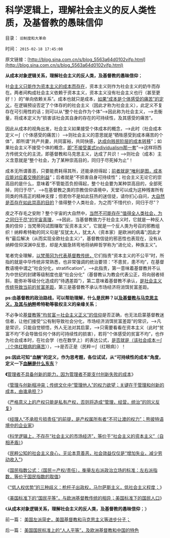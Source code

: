 # 科学逻辑上，理解社会主义的反人类性质，及基督教的愚昧信仰

目录： `旧制度和大革命` 

时间： `2015-02-18 17:45:08` 

原文链接：[http://blog.sina.com.cn/s/blog_5563a64d0102vifp.html](http://blog.sina.com.cn/s/blog_5563a64d0102vifp.html)

**从成本对象逻辑关系，理解社会主义的反人类，及基督教的愚昧信仰**；

社[会主义只能作为资本主义的成本而存在](../../../2015/2/14/社会主义仅仅是资本主义运营中的交易成本.md)，资本主义则作为社会主义的奶牛而存在。两者间构成社会主义依赖于资本主义，资本主义没有社会主义也行（甚至更好！）的“单向依赖关系”。成本也就只是成本，[如果“成本是个体感受的痛苦”的定义](../../../2013/4/14/成本是个体利益感受的痛苦.md)，在逻辑预设否定了个体存的的社会主义（因此才称为社会主义），此定义不复存在可引用性的话；则可以从“整个社会作为个体”——>因此称为社会主义，——>去衡量，将成本定义为“损害该社会其自身的存在的可持续性，及其感受的痛苦”。

因此从成本的视角出发，社会主义如果接受个体成本的概念，——>此时（社会成本定义＝∫（个体感受的痛苦））——>则社会主义的意思就是“牺牲感受到成本痛苦的个体”，即所谓“共产共妻，共同富裕，共同快感，[达成向贱民阶层的成本转移](../../../2015/1/15/侵略或奴役，社会主义的成本转移，可能对统治家个人有利.md)”；如果社会主义不接受个体的概念，[即“不接受美式individualism那一套](../../../2010/1/21/人权是价值判断的原子单位.md)”——>这样将西方传统文化的主流，即基督教和马克思主义，达成了共识！——>则社会（成本）主义含意就是“整个社会，为了某种崇高目的，同归于尽死掉为止”！

成本无所谓善恶，只要能费耗得其所，还能承担得起；[前者就是“唯利是图，成本应能对应着交换的利益](../../../2011/11/2/不是信仰特权的，就是追求利益的.md)”；后者就是“不损害自身可持续性”；社会主义无论它的崇高目的是什么，意味着“不管能否负担得起，整个社会要为某种崇高目的，全部死掉，同归于尽”，——>在基督教之类的宗教信仰语境中，天堂可以成为这种残害所有同类的伟高正的精神支撑；但若你不是如此狂热的迷信徒，请你扪心自问，[大自然是否存在如此崇高的目的](../../../2009/11/28/危机管理有成本边界，不值得“不惜一切代价避免危机”.md)？值得整个人类社会，为之而“不惜代价，同归于尽”？

皮之不存毛之安附？整个宇宙的大自然中，[当然不可能存在“值得全人类社会，为之同归于尽”的宇宙真理](../../../2009/6/30/不惜一切代价打游击，不是人民的义务.md)，——>因此，当基督教致力于社会主义时，它就是一种反人类的信仰；当梵蒂冈试图赚取“反资本主义”，它就是一个反人类为号召的邪教组织！纳粹希特勒的同义句是“反犹太人，犹太人（资本家）是欧洲的病毒”;因此才有“最后解决（从而实现全欧社会主义）”，基督教信徒的邪恶性也表现在，没有从纳粹信仰深渊中反思，却是大脑急转弯地将纳粹哲学称为“进化论，种族主义”。

笔者完全理解，[以梵蒂冈为代表基督教传统，](../../../2014/1/21/基督教在全世界都是相当左倾的群体，梵蒂冈的马克思主义宣言.md)它们指责“资本主义的不公平”时，所指的就是中华传统非常熟悉，也非常强调的统治要领：“不患贫，患不均”，在基督教语境中谓之“社会分化，stratification”，——>此指责，第一意味着基督教并不认为中世纪的封建等级制度也是“社会分化”（基督教认为教会代表公正，将向弱者倾斜，能弥补等级分化造成的“待遇差距”），第二意味着基督教不承认，[是社会主义传统导致当前的贫富差距](../../../2013/12/5/财产税对专制的诱惑力,满足“劫富济贫”的公有制传统.md)，第三是基督教不承认市场经济将消饵贫富差距。

**ps:由基督教的政治路线，可以帮助理解，什么是民粹？以[及基督教与马克思主义，及其与纳粹](../../../2011/8/27/基督教的反犹主义和马克思主义.md)希特勒等极权主义的亲缘关系**；

不必争论[基督教等“均贫富＝社会主义正义”的信仰](http://darthvad.blog.sohu.com/302425964.html)是否正确，也无法启蒙基督教迷信者，让他们接受“公有制导致社会分化，市场经济消饵贫富差距”的常识，——>凡是常识，只能自觉顿悟，外人无法对其启蒙，——>只需要看看在资本主义（此时“贫富不均”不会导致任何个体的可持续性的损害），若将“个体感受的贫富不均”，也作为社会成本时，在社会学（也在数学上）的表达公式，[是否就是（该社会成本＝∫（个体红眼病的痛苦](../../../2009/11/14/小奴意识缔造了中国传统文化.md)）），——>是否正是（民粹＝∫（红眼病））！

**ps:因此可知“血酬”的定义，作为思考题，各位试试，从“可持续性的成本”角度，定义一下[血酬是什么东东](../../../2009/9/3/有两种血酬者命运是自取灭亡的悲惨.md)**？

**《**[管理者不具备创新的能力，因为管理者不能支付创新失败的成本](../../../2015/1/30/管理者必定不具备创新的能力,及“创新”的定义.md)》

《[管理与创新相冲突；传统文化中“管理他人”的权力欲望；关键在于管理和创新的成本，由谁承担？](../../../2015/2/1/管理与创新相冲突；传统阿Q精神对“管理他人”的权力偏好.md)》

《[严格意义上的产权只能是私有产权，否则将造成“管理，经营，统治”的同义反复](../../../2015/2/3/以产权为逻辑标准的“经营，管理，统治”的分别定义.md)》

《[经理人“不承担亏损责任”的前提，是产权属所有者“不可让渡的权力”；熊彼特语境中的企业家](../../../2015/2/5/“不可让渡的权力”对统治合法性的否定，政客，企业家及经理人.md)》

《[科学逻辑上，不存在“社会主义的市场经济”，等价于“社会主义的资本主义”（自相矛盾）](../../../2015/2/13/科学上不存在“社会主义的市场经济”.md)》

《[民粹公知的社会主义良心，无论本意善恶，社会效益仅仅是“增加失业，减少劳动收入”](../../../2015/2/14/社会主义仅仅是资本主义运营中的交易成本.md)》

《[国民指数公式：（国民＝产权/责任），衡量左右派政治立场的标准：左右派指数，等价于国民指数的取值](../../../2015/2/15/中美的国民指数，公式（国民＝产权／责任）；及左右派指数.md)》

《[“低人权优势”的三种歧义：枪杆子出政权，马尔萨斯主义，低社会主义程度；](../../../2015/2/16/“低人权优势”的三种歧义.md)》

《[美国标准下的“国民平等”，与欧洲基督教传统的相异；美国标准下的国民人口](../../../2015/2/17/美国国民标准上的“人人平等”，及欧洲基督教和中国的特色.md)》

《**从成本对象逻辑关系，理解社会主义的反人类，及基督教的愚昧信仰**；》

前一篇： [美国左派简史，美国基督教和马克思主义等进步分子；](../../../2015/3/3/美国左派简史，美国基督教和马克思主义等进步分子；.md)

后一篇： [美国国民标准上的“人人平等”，及欧洲基督教和中国的特色](../../../2015/2/17/美国国民标准上的“人人平等”，及欧洲基督教和中国的特色.md)

